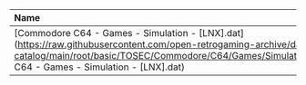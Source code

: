 |Name|Size|
|:---|---:|
|[Commodore C64 - Games - Simulation - [LNX].dat](https://raw.githubusercontent.com/open-retrogaming-archive/dat-catalog/main/root/basic/TOSEC/Commodore/C64/Games/Simulation/[LNX]/Commodore C64 - Games - Simulation - [LNX].dat)|10270|
